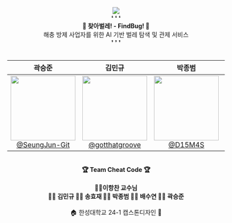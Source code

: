 <div align="center">
  <img src="https://capsule-render.vercel.app/api?type=waving&height=300&color=3555FF&text=[%20찾아벌레!🔍]&section=header&reversal=false&textBg=false&fontColor=FFFFFF&desc=🐛%20AI%20벌레%20탐색%20및%20관제%20서비스%20'찾아벌레!'%20입니다!%20🐞&descAlignY=60&fontAlignY=40">
</div>
<!---->
<div align=center> ❛ ❛ ❛ </div>
<div align=center> <b>🔎 찾아벌레! - FindBug! 🐛</b> </div>
<div align=center> 해충 방제 사업자를 위한 AI 기반 벌레 탐색 및 관제 서비스 </div>
<div align=center> ❜ ❜ ❜ </div>
<br>
<div align="center">

| **곽승준** | **김민규** | **박종범** | **배수연** | **송효재** |
| :------: |  :------: | :------: | :------: | :------: |
| [<img src="https://github.com/HSU-CheatCode/FindBug-Frontend/assets/114335932/e70eeca6-d766-430c-98df-98f05063286f" height=150 width=150> <br/> @SeungJun-Git](https://github.com/SeungJun-Git) | [<img src="https://github.com/HSU-CheatCode/FindBug-Frontend/assets/114335932/64fce2f6-8420-499a-8d6e-06389b6a262e" height=150 width=150> <br/> @gotthatgroove](https://github.com/gotthatgroove) | [<img src="https://github.com/HSU-CheatCode/FindBug-Frontend/assets/114335932/7412f038-b05f-4c79-a670-a70fcfbbae40" height=150 width=150> <br/> @D15M4S](https://github.com/D15M4S) | [<img src="https://github.com/HSU-CheatCode/FindBug-Frontend/assets/114335932/cfce3a57-43b0-4432-a4b4-9ecf51b8cc0e" height=150 width=150> <br/> @BaeSuYeonee](https://github.com/BaeSuYeonee) | [<img src="https://github.com/HSU-CheatCode/FindBug-Frontend/assets/114335932/1f0d2091-79f7-48b6-9561-cd9ea98b150e" height=150 width=150> <br/> @lanapi](https://github.com/lanapi) |

</div>
<br>
<div align=center> <b>🏆 Team Cheat Code 🏆</b></div>
<br>
<div align=center> <b> 👨‍🏫이항찬 교수님 </b> </div>
<div align=center> <b> 👨‍⚖️ 김민규 👩‍🌾 송효재 👨‍🎨 박종범 👩‍🚀 배수연 🧙‍♂️ 곽승준 </b> </div>
<br>
<div align=center> 🏠 한성대학교 24-1 캡스톤디자인 🏨 </div>
<br>


